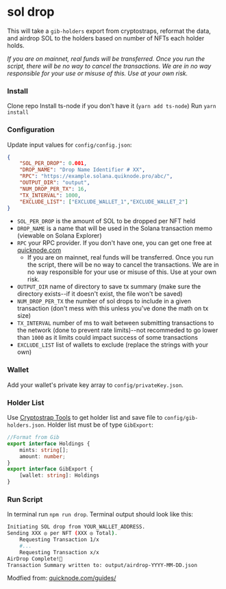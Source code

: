 # sol drop
 
This will take a `gib-holders` export from cryptostraps, reformat the data, and airdrop SOL to the holders based on number of NFTs each holder holds. 

*If you are on mainnet, real funds will be transferred. Once you run the script, there will be no way to cancel the transactions. We are in no way responsible for your use or misuse of this. Use at your own risk.*

### Install

Clone repo
Install ts-node if you don't have it (`yarn add ts-node`)
Run `yarn install`

### Configuration 
Update input values for `config/config.json`: 
```json
{
    "SOL_PER_DROP": 0.001,
    "DROP_NAME": "Drop Name Identifier # XX",
    "RPC": "https://example.solana.quiknode.pro/abc/",
    "OUTPUT_DIR": "output",
    "NUM_DROP_PER_TX": 16,
    "TX_INTERVAL": 1000,
    "EXCLUDE_LIST": ["EXCLUDE_WALLET_1","EXCLUDE_WALLET_2"]
}
```
- `SOL_PER_DROP` is the amount of SOL to be dropped per NFT held
- `DROP_NAME` is a name that will be used in the Solana transaction memo (viewable on Solana Explorer)
- `RPC` your RPC provider. If you don't have one, you can get one free at [quicknode.com](https://quicknode.com/)
    - If you are on mainnet, real funds will be transferred. Once you run the script, there will be no way to cancel the transactions. We are in no way responsible for your use or misuse of this. Use at your own risk. 
- `OUTPUT_DIR` name of directory to save tx summary (make sure the directory exists--if it doesn't exist, the file won't be saved)
- `NUM_DROP_PER_TX` the number of sol drops to include in a given transaction (don't mess with this unless you've done the math on tx size)
- `TX_INTERVAL` number of ms to wait between submitting transactions to the network (done to prevent rate limits)--not recommeded to go lower than `1000` as it limits could impact success of some transactions
- `EXCLUDE_LIST` list of wallets to exclude (replace the strings with your own)


### Wallet
Add your wallet's private key array to `config/privateKey.json`.

### Holder List
Use [Cryptostrap Tools](https://cryptostraps.tools/holder-snapshot) to get holder list and save file to `config/gib-holders.json`.
Holder list must be of type `GibExport`: 

```ts
//Format from Gib
export interface Holdings {
    mints: string[];
    amount: number;
}
export interface GibExport { 
    [wallet: string]: Holdings 
}
```

### Run Script 
In terminal run `npm run drop`. 
Terminal output should look like this: 
```sh
Initiating SOL drop from YOUR_WALLET_ADDRESS.
Sending XXX ◎ per NFT (XXX ◎ Total).
    Requesting Transaction 1/x
    #...
    Requesting Transaction x/x
AirDrop Complete!🎉 
Transaction Summary written to: output/airdrop-YYYY-MM-DD.json
```

Modfied from: [quicknode.com/guides/](https://www.quicknode.com/guides/web3-sdks/how-to-send-bulk-transactions-on-solana)